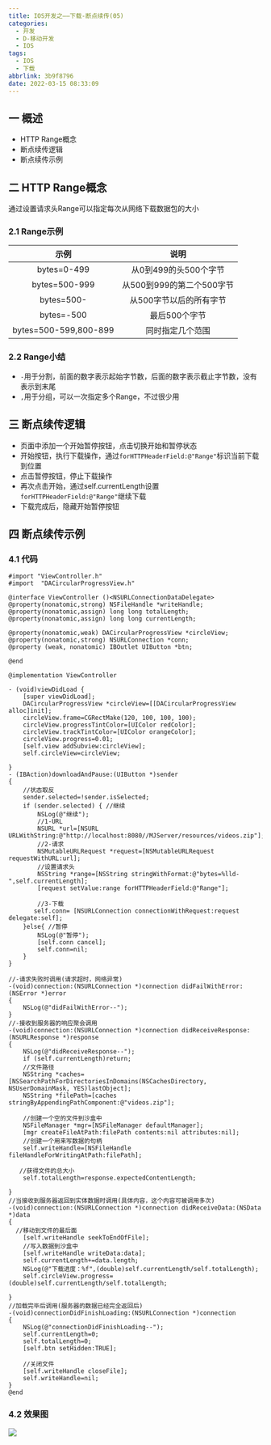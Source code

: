 ```yaml
---
title: IOS开发之——下载-断点续传(05)
categories:
  - 开发
  - D-移动开发
  - IOS
tags:
  - IOS
  - 下载
abbrlink: 3b9f8796
date: 2022-03-15 08:33:09
---
```

## 一 概述

* HTTP Range概念
* 断点续传逻辑
* 断点续传示例

<!--more-->

## 二 HTTP Range概念

通过设置请求头Range可以指定每次从网络下载数据包的大小

### 2.1 Range示例

|         示例          |           说明            |
| :-------------------: | :-----------------------: |
|      bytes=0-499      |   从0到499的头500个字节   |
|     bytes=500-999     | 从500到999的第二个500字节 |
|      bytes=500-       |  从500字节以后的所有字节  |
|      bytes=-500       |       最后500个字节       |
| bytes=500-599,800-899 |     同时指定几个范围      |

### 2.2 Range小结

* `-`用于分割，前面的数字表示起始字节数，后面的数字表示截止字节数，没有表示到末尾
* `,`用于分组，可以一次指定多个Range，不过很少用

## 三 断点续传逻辑

* 页面中添加一个开始暂停按钮，点击切换开始和暂停状态
* 开始按钮，执行下载操作，通过`forHTTPHeaderField:@"Range"`标识当前下载到位置
* 点击暂停按钮，停止下载操作
* 再次点击开始，通过self.currentLength设置`forHTTPHeaderField:@"Range"`继续下载
* 下载完成后，隐藏开始暂停按钮

## 四 断点续传示例

### 4.1 代码

```
#import "ViewController.h"
#import  "DACircularProgressView.h"

@interface ViewController ()<NSURLConnectionDataDelegate>
@property(nonatomic,strong) NSFileHandle *writeHandle;
@property(nonatomic,assign) long long totalLength;
@property(nonatomic,assign) long long currentLength;

@property(nonatomic,weak) DACircularProgressView *circleView;
@property(nonatomic,strong) NSURLConnection *conn;
@property (weak, nonatomic) IBOutlet UIButton *btn;

@end

@implementation ViewController

- (void)viewDidLoad {
    [super viewDidLoad];
    DACircularProgressView *circleView=[[DACircularProgressView alloc]init];
    circleView.frame=CGRectMake(120, 100, 100, 100);
    circleView.progressTintColor=[UIColor redColor];
    circleView.trackTintColor=[UIColor orangeColor];
    circleView.progress=0.01;
    [self.view addSubview:circleView];
    self.circleView=circleView;
    
}
- (IBAction)downloadAndPause:(UIButton *)sender
{
    //状态取反
    sender.selected=!sender.isSelected;
    if (sender.selected) { //继续
        NSLog(@"继续");
        //1-URL
        NSURL *url=[NSURL URLWithString:@"http://localhost:8080//MJServer/resources/videos.zip"];
        //2-请求
        NSMutableURLRequest *request=[NSMutableURLRequest requestWithURL:url];
        //设置请求头
        NSString *range=[NSString stringWithFormat:@"bytes=%lld-",self.currentLength];
        [request setValue:range forHTTPHeaderField:@"Range"];
        
        //3-下载
       self.conn= [NSURLConnection connectionWithRequest:request delegate:self];
    }else{ //暂停
        NSLog(@"暂停");
        [self.conn cancel];
        self.conn=nil;
    }
}

//-请求失败时调用(请求超时，网络异常)
-(void)connection:(NSURLConnection *)connection didFailWithError:(NSError *)error
{
    NSLog(@"didFailWithError--");
}
//-接收到服务器的响应聚会调用
-(void)connection:(NSURLConnection *)connection didReceiveResponse:(NSURLResponse *)response
{
    NSLog(@"didReceiveResponse--");
    if (self.currentLength)return;
    //文件路径
    NSString *caches=[NSSearchPathForDirectoriesInDomains(NSCachesDirectory, NSUserDomainMask, YES)lastObject];
    NSString *filePath=[caches stringByAppendingPathComponent:@"videos.zip"];
    
    //创建一个空的文件到沙盒中
    NSFileManager *mgr=[NSFileManager defaultManager];
    [mgr createFileAtPath:filePath contents:nil attributes:nil];
    //创建一个用来写数据的句柄
    self.writeHandle=[NSFileHandle fileHandleForWritingAtPath:filePath];
    
   //获得文件的总大小
    self.totalLength=response.expectedContentLength;

}
//当接收到服务器返回到实体数据时调用(具体内容，这个内容可被调用多次)
-(void)connection:(NSURLConnection *)connection didReceiveData:(NSData *)data
{
  //移动到文件的最后面
    [self.writeHandle seekToEndOfFile];
    //写入数据到沙盒中
    [self.writeHandle writeData:data];
    self.currentLength+=data.length;
    NSLog(@"下载进度：%f",(double)self.currentLength/self.totalLength);
    self.circleView.progress=(double)self.currentLength/self.totalLength;
    
}
//加载完毕后调用(服务器的数据已经完全返回后)
-(void)connectionDidFinishLoading:(NSURLConnection *)connection
{
    NSLog(@"connectionDidFinishLoading--");
    self.currentLength=0;
    self.totalLength=0;
    [self.btn setHidden:TRUE];
    
    //关闭文件
    [self.writeHandle closeFile];
    self.writeHandle=nil;
}
@end
```

### 4.2 效果图

![][1]


[1]:https://cdn.jsdelivr.net/gh/PGzxc/CDN/blog-ios/ios-download-06-continue.gif